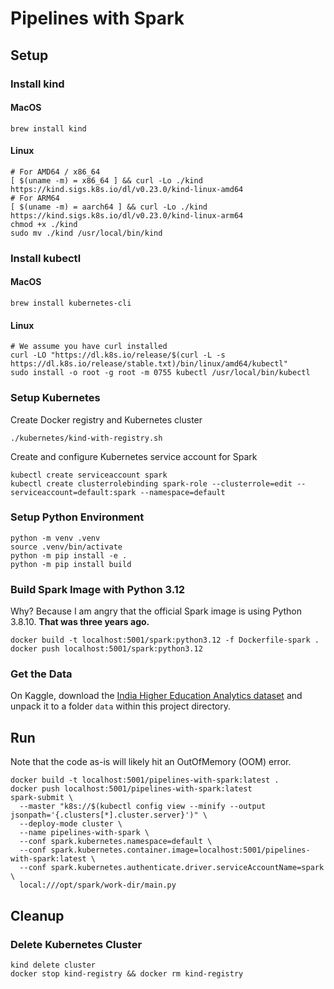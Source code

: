 # Pipelines with Spark

## Setup

### Install kind

#### MacOS
```shell
brew install kind
```

#### Linux
```shell
# For AMD64 / x86_64
[ $(uname -m) = x86_64 ] && curl -Lo ./kind https://kind.sigs.k8s.io/dl/v0.23.0/kind-linux-amd64
# For ARM64
[ $(uname -m) = aarch64 ] && curl -Lo ./kind https://kind.sigs.k8s.io/dl/v0.23.0/kind-linux-arm64
chmod +x ./kind
sudo mv ./kind /usr/local/bin/kind
```

### Install kubectl

#### MacOS
```shell
brew install kubernetes-cli
```

#### Linux
```shell
# We assume you have curl installed
curl -LO "https://dl.k8s.io/release/$(curl -L -s https://dl.k8s.io/release/stable.txt)/bin/linux/amd64/kubectl"
sudo install -o root -g root -m 0755 kubectl /usr/local/bin/kubectl
```

### Setup Kubernetes

Create Docker registry and Kubernetes cluster
```shell
./kubernetes/kind-with-registry.sh
```

Create and configure Kubernetes service account for Spark
```shell
kubectl create serviceaccount spark
kubectl create clusterrolebinding spark-role --clusterrole=edit --serviceaccount=default:spark --namespace=default
```

### Setup Python Environment
```shell
python -m venv .venv
source .venv/bin/activate
python -m pip install -e .
python -m pip install build
```

### Build Spark Image with Python 3.12
Why? Because I am angry that the official Spark image is using Python 3.8.10. **That was three years ago.**

```shell
docker build -t localhost:5001/spark:python3.12 -f Dockerfile-spark .
docker push localhost:5001/spark:python3.12
```

### Get the Data
On Kaggle, download the [India Higher Education Analytics dataset](https://www.kaggle.com/datasets/rajanand/aishe) and unpack
it to a folder `data` within this project directory.

## Run
Note that the code as-is will likely hit an OutOfMemory (OOM) error.

```shell
docker build -t localhost:5001/pipelines-with-spark:latest .
docker push localhost:5001/pipelines-with-spark:latest
spark-submit \
  --master "k8s://$(kubectl config view --minify --output jsonpath='{.clusters[*].cluster.server}')" \
  --deploy-mode cluster \
  --name pipelines-with-spark \
  --conf spark.kubernetes.namespace=default \
  --conf spark.kubernetes.container.image=localhost:5001/pipelines-with-spark:latest \
  --conf spark.kubernetes.authenticate.driver.serviceAccountName=spark \
  local:///opt/spark/work-dir/main.py
```

## Cleanup

### Delete Kubernetes Cluster
```shell
kind delete cluster
docker stop kind-registry && docker rm kind-registry
```
